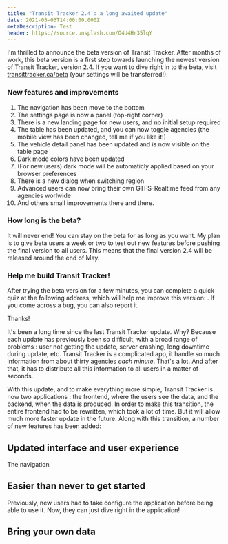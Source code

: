 ```yaml
---
title: "Transit Tracker 2.4 : a long awaited update"
date: 2021-05-03T14:00:00.000Z
metaDescription: Test
header: https://source.unsplash.com/O4U4Hr35lqY
---
```

I'm thrilled to announce the beta version of Transit Tracker. After months of work, this beta version is a first step towards launching the newest version of Transit Tracker, version 2.4. If you want to dive right in to the beta, visit [transittracker.ca/beta](https://transittracker.ca/beta) (your settings will be transferred!).

### New features and improvements

1. The navigation has been move to the bottom
2. The settings page is now a panel (top-right corner)
3. There is a new landing page for new users, and no initial setup required
4. The table has been updated, and you can now toggle agencies (the mobile view has been changed, tell me if you like it!)
5. The vehicle detail panel has been updated and is now visible on the table page
6. Dark mode colors have been updated
7. (For new users) dark mode will be automaticly applied based on your browser preferences
8. There is a new dialog when switching region
9. Advanced users can now bring their own GTFS-Realtime feed from any agencies worlwide
10. And others small improvements there and there.

### How long is the beta?

It will never end! You can stay on the beta for as long as you want. My plan is to give beta users a week or two to test out new features before pushing the final version to all users. This means that the final version 2.4 will be released around the end of May.

### Help me build Transit Tracker!

After trying the beta version for a few minutes, you can complete a quick quiz at the following address, which will help me improve this version: . If you come across a bug, you can also report it.



Thanks!



It's been a long time since the last Transit Tracker update. Why? Because each update has previously been so difficult, with a broad range of problems : user not getting the update, server crashing, long downtime during update, etc. Transit Tracker is a complicated app, it handle so much information from about thirty agencies *each minute*. That's a lot. And after that, it has to distribute all this information to all users in a matter of seconds.

With this update, and to make everything more simple, Transit Tracker is now two applications : the frontend, where the users see the data, and the backend, when the data is produced. In order to make this transition, the entire frontend had to be rewritten, which took a lot of time. But it will allow much more faster update in the future. Along with this transition, a number of new features has been added:

## Updated interface and user experience

The navigation

## Easier than never to get started

Previously, new users had to take configure the application before being able to use it. Now, they can just dive right in the application!

## Bring your own data